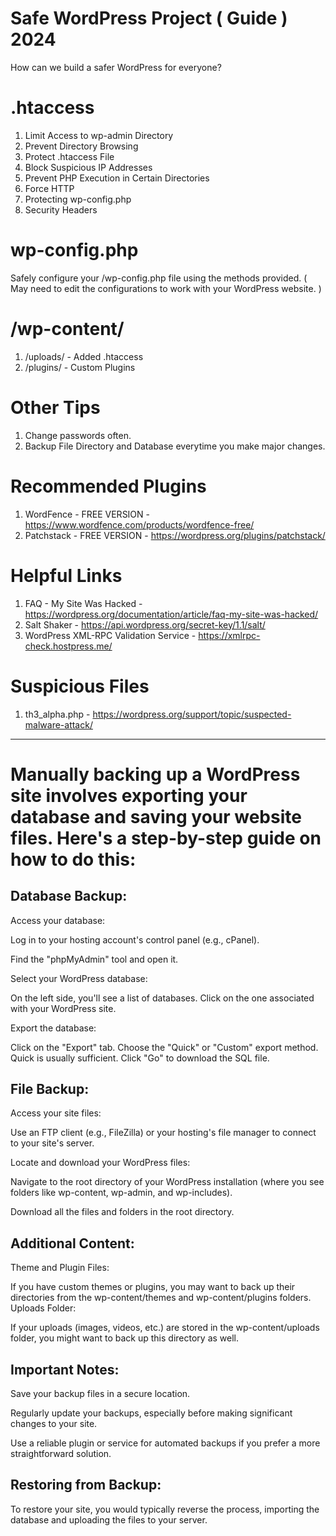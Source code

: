 # Safe WordPress Project ( Guide ) 2024
How can we build a safer WordPress for everyone?

# .htaccess
1. Limit Access to wp-admin Directory
2. Prevent Directory Browsing
3. Protect .htaccess File
4. Block Suspicious IP Addresses
5. Prevent PHP Execution in Certain Directories
6. Force HTTP
7. Protecting wp-config.php
8. Security Headers

# wp-config.php
Safely configure your /wp-config.php file using the methods provided. ( May need to edit the configurations to work with your WordPress website. )

# /wp-content/
1. /uploads/ - Added .htaccess
2. /plugins/ - Custom Plugins

# Other Tips
1. Change passwords often.
2. Backup File Directory and Database everytime you make major changes.

# Recommended Plugins
1. WordFence - FREE VERSION - https://www.wordfence.com/products/wordfence-free/
2. Patchstack - FREE VERSION - https://wordpress.org/plugins/patchstack/

# Helpful Links
1. FAQ - My Site Was Hacked - https://wordpress.org/documentation/article/faq-my-site-was-hacked/
2. Salt Shaker - https://api.wordpress.org/secret-key/1.1/salt/
3. WordPress XML-RPC Validation Service - https://xmlrpc-check.hostpress.me/


# Suspicious Files
1. th3_alpha.php - https://wordpress.org/support/topic/suspected-malware-attack/

-------------------------------------------------------------------------------------------------------------------------------------------------
 
# Manually backing up a WordPress site involves exporting your database and saving your website files. Here's a step-by-step guide on how to do this:

## Database Backup:

Access your database:

Log in to your hosting account's control panel (e.g., cPanel).

Find the "phpMyAdmin" tool and open it.

Select your WordPress database:

On the left side, you'll see a list of databases. Click on the one associated with your WordPress site.

Export the database:

Click on the "Export" tab.
Choose the "Quick" or "Custom" export method. Quick is usually sufficient.
Click "Go" to download the SQL file.

## File Backup:

Access your site files:

Use an FTP client (e.g., FileZilla) or your hosting's file manager to connect to your site's server.

Locate and download your WordPress files:

Navigate to the root directory of your WordPress installation (where you see folders like wp-content, wp-admin, and wp-includes).

Download all the files and folders in the root directory.

## Additional Content:

Theme and Plugin Files:

If you have custom themes or plugins, you may want to back up their directories from the wp-content/themes and wp-content/plugins folders.
Uploads Folder:

If your uploads (images, videos, etc.) are stored in the wp-content/uploads folder, you might want to back up this directory as well.

## Important Notes:

Save your backup files in a secure location.

Regularly update your backups, especially before making significant changes to your site.

Use a reliable plugin or service for automated backups if you prefer a more straightforward solution.

## Restoring from Backup:
To restore your site, you would typically reverse the process, importing the database and uploading the files to your server.
